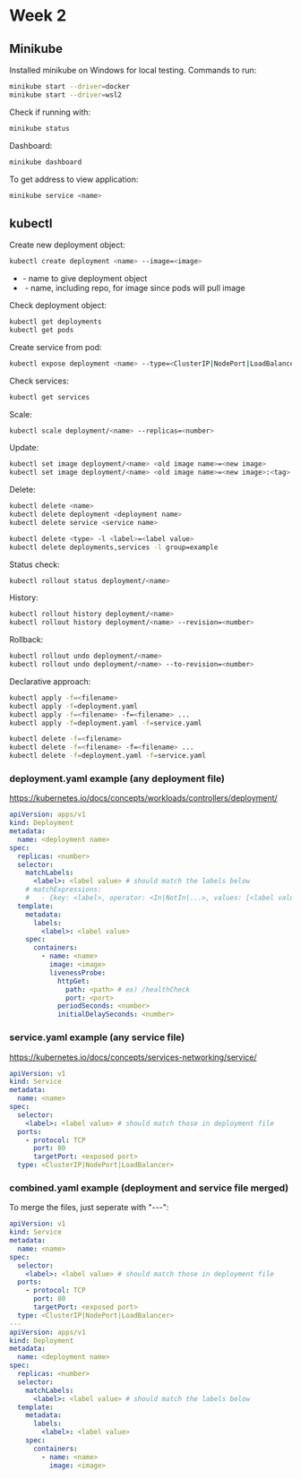 # Week 2
## Minikube
Installed minikube on Windows for local testing.
Commands to run:
```sh
minikube start --driver=docker
minikube start --driver=wsl2
```
Check if running with:
```sh
minikube status
```
Dashboard:
```sh
minikube dashboard
```
To get address to view application:
```sh
minikube service <name>
```

## kubectl
Create new deployment object:
```sh
kubectl create deployment <name> --image=<image>
```
- <name> - name to give deployment object
- <image> - name, including repo, for image since pods will pull image

Check deployment object:
```sh
kubectl get deployments
kubectl get pods
```
Create service from pod:
```sh
kubectl expose deployment <name> --type=<ClusterIP|NodePort|LoadBalancer> --port=<port>
```
Check services:
```sh
kubectl get services
```
Scale:
```sh
kubectl scale deployment/<name> --replicas=<number>
```
Update:
```sh
kubectl set image deployment/<name> <old image name>=<new image>
kubectl set image deployment/<name> <old image name>=<new image>:<tag>
```
Delete:
```sh
kubectl delete <name>
kubectl delete deployment <deployment name>
kubectl delete service <service name>

kubectl delete <type> -l <label>=<label value>
kubectl delete deployments,services -l group=example
```
Status check:
```sh
kubectl rollout status deployment/<name>
```
History:
```sh
kubectl rollout history deployment/<name>
kubectl rollout history deployment/<name> --revision=<number>
```
Rollback:
```sh
kubectl rollout undo deployment/<name>
kubectl rollout undo deployment/<name> --to-revision=<number>
```
Declarative approach:
```sh
kubectl apply -f=<filename>
kubectl apply -f=deployment.yaml
kubectl apply -f=<filename> -f=<filename> ...
kubectl apply -f=deployment.yaml -f=service.yaml

kubectl delete -f=<filename>
kubectl delete -f=<filename> -f=<filename> ...
kubectl delete -f=deployment.yaml -f=service.yaml
```
### deployment.yaml example (any deployment file)
https://kubernetes.io/docs/concepts/workloads/controllers/deployment/
```yaml
apiVersion: apps/v1
kind: Deployment
metadata:
  name: <deployment name>
spec:
  replicas: <number>
  selector:
    matchLabels:
      <label>: <label value> # should match the labels below
    # matchExpressions:
    #   - {key: <label>, operator: <In|NotIn|...>, values: [<label value 1>, <label value 2>]}
  template:
    metadata:
      labels:
        <label>: <label value>
    spec:
      containers:
        - name: <name>
          image: <image>
          livenessProbe:
            httpGet:
              path: <path> # ex) /healthCheck
              port: <port>
            periodSeconds: <number>
            initialDelaySeconds: <number>
```
### service.yaml example (any service file)
https://kubernetes.io/docs/concepts/services-networking/service/
```yaml
apiVersion: v1
kind: Service
metadata:
  name: <name>
spec:
  selector:
    <label>: <label value> # should match those in deployment file
  ports:
    - protocol: TCP
      port: 80
      targetPort: <exposed port>
  type: <ClusterIP|NodePort|LoadBalancer>
```
### combined.yaml example (deployment and service file merged)
To merge the files, just seperate with "---":
```yaml
apiVersion: v1
kind: Service
metadata:
  name: <name>
spec:
  selector:
    <label>: <label value> # should match those in deployment file
  ports:
    - protocol: TCP
      port: 80
      targetPort: <exposed port>
  type: <ClusterIP|NodePort|LoadBalancer>
---
apiVersion: apps/v1
kind: Deployment
metadata:
  name: <deployment name>
spec:
  replicas: <number>
  selector:
    matchLabels:
      <label>: <label value> # should match the labels below
  template:
    metadata:
      labels:
        <label>: <label value>
    spec:
      containers:
        - name: <name>
          image: <image>
```